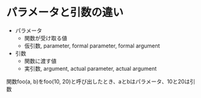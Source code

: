 # パラメータと引数の違い

- パラメータ
    - 関数が受け取る値
    - 仮引数, parameter, formal parameter, formal argument
- 引数
    - 関数に渡す値
    - 実引数, argument, actual parameter, actual argument

関数foo(a, b)をfoo(10, 20)と呼び出したとき、aとbはパラメータ、10と20は引数
